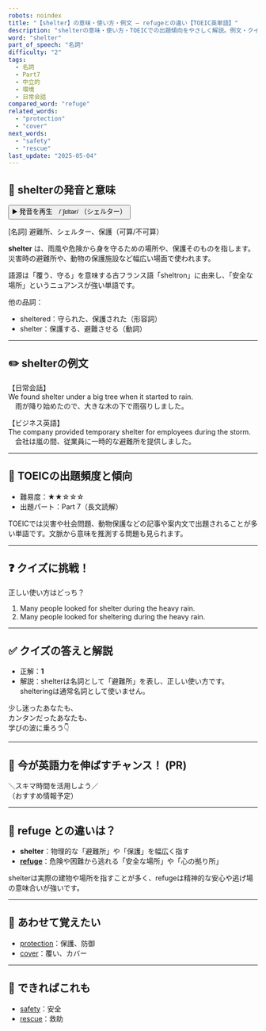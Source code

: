 ```yaml
---
robots: noindex
title: "【shelter】の意味・使い方・例文 ― refugeとの違い【TOEIC英単語】"
description: "shelterの意味・使い方・TOEICでの出題傾向をやさしく解説。例文・クイズ付きでrefugeとの違いもわかりやすく学べます。"
word: "shelter"
part_of_speech: "名詞"
difficulty: "2"
tags:
  - 名詞
  - Part7
  - 中立的
  - 環境
  - 日常会話
compared_word: "refuge"
related_words:
  - "protection"
  - "cover"
next_words:
  - "safety"
  - "rescue"
last_update: "2025-05-04"
---
```


## 🔰 shelterの発音と意味

<button class="play-audio" onclick="playTTS('shelter')">
  <span class="play-audio-main">
    ▶️ 発音を再生　/ˈʃɛltər/
  </span>
  <span class="play-audio-sub">
    （シェルター）
  </span>
</button>

[名詞] 避難所、シェルター、保護（可算/不可算）

**shelter** は、雨風や危険から身を守るための場所や、保護そのものを指します。  
災害時の避難所や、動物の保護施設など幅広い場面で使われます。

語源は「覆う、守る」を意味する古フランス語「sheltron」に由来し、「安全な場所」というニュアンスが強い単語です。

他の品詞：  
- sheltered：守られた、保護された（形容詞）
- shelter：保護する、避難させる（動詞）

---

## ✏️ shelterの例文

【日常会話】  
We found shelter under a big tree when it started to rain.  
　雨が降り始めたので、大きな木の下で雨宿りしました。

【ビジネス英語】  
The company provided temporary shelter for employees during the storm.  
　会社は嵐の間、従業員に一時的な避難所を提供しました。

---

## 🎯 TOEICの出題頻度と傾向

- 難易度：★★☆☆☆
- 出題パート：Part 7（長文読解）

TOEICでは災害や社会問題、動物保護などの記事や案内文で出題されることが多い単語です。文脈から意味を推測する問題も見られます。

---

## ❓ クイズに挑戦！

正しい使い方はどっち？

1. Many people looked for shelter during the heavy rain.  
2. Many people looked for sheltering during the heavy rain.

---

## ✅ クイズの答えと解説

- 正解：**1**
- 解説：shelterは名詞として「避難所」を表し、正しい使い方です。shelteringは通常名詞として使いません。

少し迷ったあなたも、  
カンタンだったあなたも、  
学びの波に乗ろう👇️

---

## 🚀 今が英語力を伸ばすチャンス！ (PR)

<div class="info-center">
＼スキマ時間を活用しよう／<br>  
（おすすめ情報予定）
</div>

---

## 🤔  refuge との違いは？

- **shelter**：物理的な「避難所」や「保護」を幅広く指す
- **[refuge](/refuge)**：危険や困難から逃れる「安全な場所」や「心の拠り所」

shelterは実際の建物や場所を指すことが多く、refugeは精神的な安心や逃げ場の意味合いが強いです。

---

## 🧩 あわせて覚えたい

- [protection](/protection)：保護、防御
- [cover](/cover)：覆い、カバー

---

## 📖 できればこれも

- [safety](/safety)：安全
- [rescue](/rescue)：救助

<!-- cvid: aid01_bid06 -->

